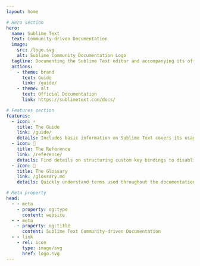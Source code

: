 ```yaml
---
layout: home

# Hero section
hero:
  name: Sublime Text
  text: Community-driven Documentation
  image:
    src: /logo.svg
    alt: Sublime Community Documentation Logo
  tagline: Documenting the Sublime Text editor and accompanying its official documentation.
  actions:
    - theme: brand
      text: Guide
      link: /guide/
    - theme: alt
      text: Official Documentation
      link: https://sublimetext.com/docs/

# Features section
features:
  - icon: ⚡️
    title: The Guide
    link: /guide/
    details: Includes basic information on Sublime Text covers its usag and how it can be customized.
  - icon: 🎉
    title: The Reference
    link: /reference/
    details: Find details on structuring custom key bindings to disabling menu items for your plugin.
  - icon: 📕
    title: The Glossary
    link: /glossary.md
    details: Quickly understand terms used throughout the documentation with this glossary.

# Meta property
head:
  - - meta
    - property: og:type
      content: website
  - - meta
    - property: og:title
      content: Sublime Text Community-driven Documentation
  - - link
    - rel: icon
      type: image/svg
      href: logo.svg
---
```


<!-- Custom home layout -->
<div class="custom-layout">
  <div class="custom-container">
    <Contributors ></Contributors>
  </div>
</div>

<style scoped>
/* horizonal padding copied from .VPFeatures's padding */
.custom-layout {
  padding: 0 24px;
}

@media (min-width: 640px) {
  .custom-layout {
    padding: 0 48px;
  }
}

@media (min-width: 960px) {
  .custom-layout {
    padding: 0 64px;
  }
}

.custom-container {
  max-width: 1152px;
  margin: 2rem auto 0;

  display: flex;
  flex-direction: column;
  align-items: center;
  justify-content: center;
  text-align: center;
  gap: 1rem;
}
</style>
